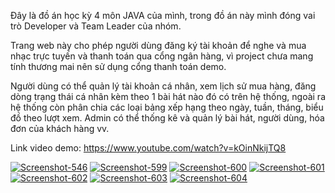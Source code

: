 Đây là đồ án học kỳ 4 môn JAVA của mình, trong đồ án này mình đóng vai trò Developer và Team Leader của nhóm. 

Trang web này cho phép người dùng đăng ký tài khoản để nghe và mua nhạc trực tuyến và thanh toán qua cổng ngân hàng, vì project chưa mang tính thương mai nên sử dụng cổng thanh toán demo. 

Người dùng có thể quản lý tài khoản cá nhân, xem lịch sử mua hàng, đăng dòng trạng thái cá nhân kèm theo 1 bài hát nào đó có trên hệ thống, ngoài ra hệ thống còn phân chia các loại bảng xếp hạng theo ngày, tuần, tháng, biểu đồ theo lượt xem.
Admin có thể thống kê và quản lý bài hát, người dùng, hóa đơn của khách hàng vv.

Link video demo: https://www.youtube.com/watch?v=kOinNkijTQ8

<a href="https://ibb.co/5RyScyM"><img src="https://i.ibb.co/VqZzBZj/Screenshot-546.png" alt="Screenshot-546" border="0"></a>
<a href="https://ibb.co/7yszdsY"><img src="https://i.ibb.co/f0jSzj1/Screenshot-599.png" alt="Screenshot-599" border="0"></a>
<a href="https://ibb.co/RTtDq0d"><img src="https://i.ibb.co/DfmRZCT/Screenshot-600.png" alt="Screenshot-600" border="0"></a>
<a href="https://ibb.co/gPvpqSD"><img src="https://i.ibb.co/rcbS8xZ/Screenshot-601.png" alt="Screenshot-601" border="0"></a>
<a href="https://ibb.co/S0hQTp1"><img src="https://i.ibb.co/q9t0Gw4/Screenshot-602.png" alt="Screenshot-602" border="0"></a>
<a href="https://ibb.co/C79YzSj"><img src="https://i.ibb.co/pzKMxkH/Screenshot-603.png" alt="Screenshot-603" border="0"></a>
<a href="https://ibb.co/fnkNYww"><img src="https://i.ibb.co/D89MD22/Screenshot-604.png" alt="Screenshot-604" border="0"></a>
